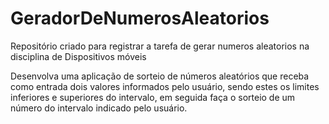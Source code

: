 # GeradorDeNumerosAleatorios
Repositório criado para registrar a tarefa de gerar numeros aleatorios na disciplina de Dispositivos móveis

Desenvolva uma aplicação de sorteio de números aleatórios que receba como entrada dois valores informados pelo usuário, sendo estes os limites inferiores e superiores do intervalo, em seguida faça o sorteio de um número do intervalo indicado pelo usuário.
